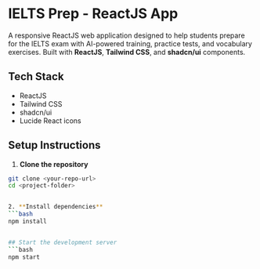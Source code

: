 # IELTS Prep - ReactJS App

A responsive ReactJS web application designed to help students prepare for the IELTS exam with AI-powered training, practice tests, and vocabulary exercises. Built with **ReactJS**, **Tailwind CSS**, and **shadcn/ui** components.

## Tech Stack

- ReactJS  
- Tailwind CSS  
- shadcn/ui  
- Lucide React icons  

## Setup Instructions

1. **Clone the repository**  
```bash
git clone <your-repo-url>
cd <project-folder>


2. **Install dependencies**  
```bash
npm install


## Start the development server
```bash
npm start

